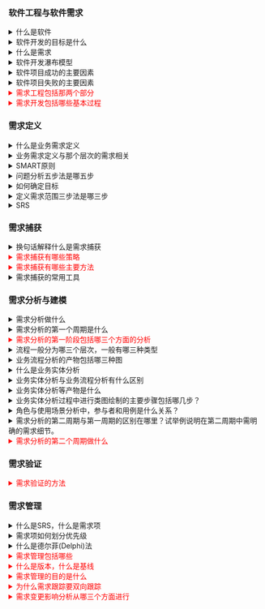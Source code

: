 
### 软件工程与软件需求
<details>
<summary>什么是软件</summary>
软件是使硬件充分、自动、智能化地发挥作用的纽带<br>
软件是用户和计算机硬件之间的接口和桥梁    
</details>

<details>
<summary>软件开发的目标是什么</summary>
为用户提供满意的软件产品或服务
</details>

<!---more-->


<details>
<summary>什么是需求</summary>
需求是在一定的时期,在一既定的价格水平下，消费者愿意并且能够购买的商品数量
</details>

<details> 
<summary>软件开发瀑布模型</summary>
需求分析、设计、编码、测试、维护
</details>

<details>
<summary>软件项目成功的主要因素</summary>
*用户的参与<br>
执行层的支持<br>
*清晰的需求描述<br>
合理的规划<br>
*现实的客户期望<br>
</details>

<details>
<summary>软件项目失败的主要因素</summary>
*不完整的需求<br>
*缺乏用户参与<br>
资源不足<br>
*不切实际的用户期望<br>
缺乏执行层的支持<br>
*需求变更频繁<br>
规划不足<br>
*提供了不再需要的<br>
缺乏IT管理<br>
技术能力不足<br>
</details>

<details>
<summary style="color:red;">需求工程包括那两个部分</summary>
需求开发和需求管理
</details>

<details>
<summary style="color:red;">需求开发包括哪些基本过程</summary>
业务需求定义、需求获取、需求分析与建模、需求描述、需求验证
</details>


###  需求定义

<details>
<summary>什么是业务需求定义</summary>
明确需求目标<br>
界定需求范围<br>
</details>

<details>
<summary>业务需求定义与那个层次的需求相关</summary>
定义业务需求
</details>

<details>
<summary>SMART原则</summary>
s=specific 明确的<br>
m=measurable 可衡量的<br>
a=attainable 可达到的<br>
r=relevant/realistic 相关的/现实的<br>
t=timebased/timebound 有时间期限的<br>
</details>

<details>
<summary>问题分析五步法是哪五步</summary>
问题定义达成共识<br>
分析问题，理解根本原因<br>
确定相关人员或用户<br>
定义解决方案的界限<br>
确定加在解决方案上的约束<br>
</details>

<details>
<summary>如何确定目标</summary>
找到问题 -> 利用鱼骨图和Pareto图分析
找到主因
</details>


<details>
<summary>定义需求范围三步法是哪三步</summary>
划分主题域,[使用构件图]<br>
确定主题域范围,[使用上下文关系图]<br>
标识业务事件与报表,[event,report]
</details>

<details>
<summary>SRS</summary>
软件需求规格说明书
</details>

###  需求捕获
<details>
<summary>换句话解释什么是需求捕获</summary>
需求捕获就是收集用户需求<br>
是熟悉用户的工作场景，了解业务事件、报表和流程，进而理解用户碰到的真正的问题和障碍
</details>

<details>
<summary style="color:red;">需求捕获有哪些策略</summary>
主动、聚焦、破解隐藏需求、破解阻碍心理、不忽视变更、协商
</details>

<details>
<summary style="color:red;">需求捕获有哪些主要方法</summary>
用户访谈、用户调查、文档考古、情节串联版、现场观摩、联合开发
</details>

<details>
<summary>需求捕获的常用工具</summary>
三表一图（业务属性表、业务活动表、业务岗位角色表、业务流程图）<br>
SERU (主题、事件、报表、用例)<br>
任务卡片<br>
场景说明
</details>

### 需求分析与建模
<details>
<summary>需求分析做什么</summary>
是业务分析<br>
是对业务相关人员、数据、事件、报表等作全面的分解和研究<br>
是对业务活动和流程的梳理和理解<br>
在上诉基础上通过流程图、活动图、数据流图对业务流程进行描述，通过类图、ER图对业务实体进行描述、通过用例图对需求场景和角色进行描述、并对上诉业务流程实体场景和角色的相关内容进行细化
</details>

<details>
<summary>需求分析的第一个周期是什么</summary>
理清框架和脉络
</details>

<details>
<summary style="color:red;">需求分析的第一阶段包括哪三个方面的分析</summary>
业务流程分析，业务实体分析，场景和角色分析
</details>

<details>
<summary>流程一般分为哪三个层次，一般有哪三种类型</summary>
三个层次：组织级、部门级、岗位级别<br>
三种类型：生产流程、管理流程、支持流程
</details>

<details>
<summary>业务流程分析的产物包括哪三种图</summary>
跨职责流程图、活动图、数据流图
</details>

<details>
<summary>什么是业务实体分析</summary>
业务实体分析是找出业务相关的数据、报表、术语，以及他们之间的关系。
</details>

<details>
<summary>业务实体分析与业务流程分析有什么区别</summary>
流程分析是识别出各种活动的顺序或步骤<br>
业务实体分析是识别出各种活动相关的数据输入、输出或其他相关角色、概念等。
</details>

<details>
<summary>业务实体分析等产物是什么</summary>
类图、E-R图
</details>

<details>
<summary>业务实体分析过程中进行类图绘制的主要步骤包括哪几步？</summary>
标识类、确定类的属性名和方法名、标识类间的关系、标识约束和规则
</details>

<details>
<summary>角色与使用场景分析中，参与者和用例是什么关系？</summary>
参与者是系统的使用者，是系统的直接参与者，在系统外，是用例的调用者；用例是系统的组成部分，在系统内。
</details>


<details>
<summary>需求分析的第二周期与第一周期的区别在哪里？试举例说明在第二周期中需明确的需求细节。</summary>
第一周期是理清框架和脉络，第二周期是确定细节。<br>
在第二周期中需明确的需求细节如：类成员函数的参数、属性的类型、取值范围等。<br>
</details>

<details>
<summary style="color:red;">需求分析的第二个周期做什么</summary>
填充细节<br>
流程分析的细节: 入口条件、输入、活动、输出、输出条件、活动间的依赖关系。描述方法：流程表、跨职责流程图、活动图<br>
实体分析的细节: 对第一阶段形成的报表、类图、E-R图等的细节进行填充<br>
场景分析的细节: 明确事件流、功能点、界面原型、规则与约束等
</details>

### 需求验证
<details>
<summary style="color:red;">需求验证的方法</summary>
形式化方法和人工技术评审
</details>


### 需求管理
<details>
<summary>什么是SRS，什么是需求项</summary>
SRS是软件需求规格说明书<br>
需求项是需求文档中相对独立的功能和非功能需求描述，被唯一的编号，不同的需求项之间没有矛盾没有重叠
</details>

<details>
<summary>需求项如何划分优先级</summary>
先做WBS<br>
业务优先判断，再做技术依赖，项目风险判断
</details>

<details>
<summary>什么是德尔菲(Delphi)法</summary>
也叫专家意见法，即应用背对背的通信方式征询专家小组成员的意见
</details>

<details>
<summary style="color:red;">需求管理包括哪些</summary>
基线管理、变更管理、跟踪管理
</details>


<details>
<summary style="color:red;">什么是版本，什么是基线</summary>
在项目开发过程中，绝大部分的配置项都要经过多次的修改才能最终确定下来。对配置项的任何修改都将产生新的版本。所以版本是某个配置项的状态标识。基线则是特定的版本，是一组配置项的集合。
</details>


<details>
<summary style="color:red;">需求管理的目的是什么</summary>
为了有效地控制和管理需求更改等
</details>

<details>
<summary style="color:red;">为什么需求跟踪要双向跟踪</summary>
</details>

<details>
<summary style="color:red;">需求变更影响分析从哪三个方面进行</summary>
业务影响分析、技术影响分析、项目影响分析
<details>
<summary style="color:red;">需求变更的技术影响分析指的是什么？</summary>
是指变更带来多大工作量的变化的分析。
</details>

<details>
<summary style="color:red;">需求变更的业务影响分析指的是什么？</summary>
影响的范围、影响哪些人、影响的结果这三个方面，最后得出变更的合理性、必要性、影响度方面的评价。
</details>

<details>
<summary style="color:red;">需求变更的项目影响分析又是指什么？</summary>
是指基于工作量分析，对整个项目在时间、进度、成本方面的影响。

</details>
</details>


